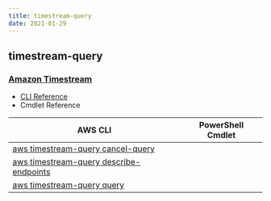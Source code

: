 ```yaml
---
title: timestream-query
date: 2021-01-29
---
```


## timestream-query

### [Amazon Timestream](https://aws.amazon.com/timestream/)

* [CLI Reference](https://docs.aws.amazon.com/cli/latest/reference/timestream-query/index.html)
* Cmdlet Reference

|AWS CLI|PowerShell Cmdlet|
|----|----|
|[aws timestream-query cancel-query](https://docs.aws.amazon.com/cli/latest/reference/timestream-query/cancel-query.html)||
|[aws timestream-query describe-endpoints](https://docs.aws.amazon.com/cli/latest/reference/timestream-query/describe-endpoints.html)||
|[aws timestream-query query](https://docs.aws.amazon.com/cli/latest/reference/timestream-query/query.html)||

